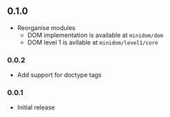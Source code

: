 ## 0.1.0

 - Reorganise modules
    - DOM implementation is available at `minidom/dom`
    - DOM level 1 is avilable at `minidom/level1/core`

### 0.0.2

 - Add support for doctype tags

### 0.0.1

 - Initial release
